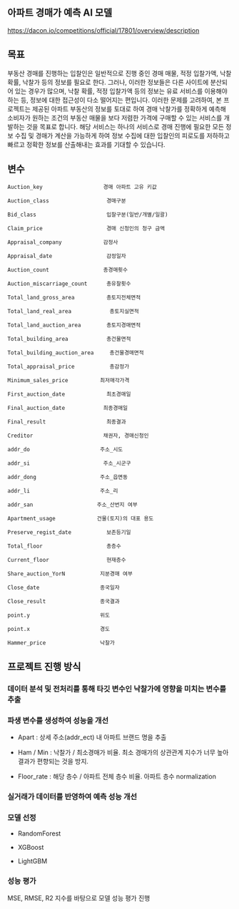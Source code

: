 ## 아파트 경매가 예측 AI 모델

https://dacon.io/competitions/official/17801/overview/description


## 목표

부동산 경매를 진행하는 입찰인은 일반적으로 진행 중인 경매 매물, 적정 입찰가액, 낙찰 확률, 낙찰가 등의 정보를 필요로 한다. 그러나, 이러한 정보들은 다른 사이트에 분산되어 있는 경우가 많으며, 낙찰 확률, 적정 입찰가액 등의 정보는 유료 서비스를 이용해야 하는 등, 정보에 대한 접근성이 다소 떨어지는 편입니다. 이러한 문제를 고려하여, 본 프로젝트는 제공된 아파트 부동산의 정보를 토대로 하여 경매 낙찰가를 정확하게 예측해 소비자가 원하는 조건의 부동산 매물을 보다 저렴한 가격에 구매할 수 있는 서비스를 개발하는 것을 목표로 합니다. 해당 서비스는 하나의 서비스로 경매 진행에 필요한 모든 정보 수집 및 경매가 계산을 가능하게 하여 정보 수집에 대한 입찰인의 피로도를 저하하고 빠르고 정확한 정보를 산출해내는 효과를 기대할 수 있습니다.  

## 변수 

    Auction_key                   경매 아파트 고유 키값
    
    Auction_class                  경매구분
    
    Bid_class                      입찰구분(일반/개별/일괄)
    
    Claim_price                    경매 신청인의 청구 금액  
    
    Appraisal_company             감정사
    
    Appraisal_date                 감정일자
    
    Auction_count                 총경매횟수
    
    Auction_miscarriage_count      총유찰횟수
    
    Total_land_gross_area          총토지전체면적
    
    Total_land_real_area            총토지실면적
    
    Total_land_auction_area        총토지경매면적
    
    Total_building_area            총건물면적
    
    Total_building_auction_area     총건물경매면적
    
    Total_appraisal_price           총감정가  
    
    Minimum_sales_price          최저매각가격
    
    First_auction_date             최초경매일
    
    Final_auction_date            최종경매일
    
    Final_result                   최종결과 
    
    Creditor                      채권자, 경매신청인
    
    addr_do                      주소_시도
    
    addr_si                       주소_시군구
    
    addr_dong                    주소_읍면동
    
    addr_li                      주소_리
    
    addr_san                    주소_산번지 여부
    
    Apartment_usage             건물(토지)의 대표 용도
    
    Preserve_regist_date           보존등기일
    
    Total_floor                    총층수
    
    Current_floor                  현재층수
    
    Share_auction_YorN           지분경매 여부
    
    Close_date                   종국일자
    
    Close_result                 종국결과
    
    point.y                      위도
    
    point.x                      경도
    
    Hammer_price                 낙찰가



## 프로젝트 진행 방식 

### 데이터 분석 및 전처리를 통해 타깃 변수인 낙찰가에 영향을 미치는 변수를 추출
### 파생 변수를 생성하여 성능을 개선 

* Apart : 상세 주소(addr_ect) 내 아파트 브랜드 명을 추출

* Ham / Min : 낙찰가 / 최소경매가 비율. 최소 경매가의 상관관계 지수가 너무 높아 결과가 편향되는 것을 방지. 

* Floor_rate : 해당 층수 / 아파트 전체 층수 비율. 아파트 층수 normalization

### 실거래가 데이터를 반영하여 예측 성능 개선

### 모델 선정 

* RandomForest

* XGBoost

* LightGBM 

### 성능 평가 

MSE, RMSE, R2 지수를 바탕으로 모델 성능 평가 진행 
